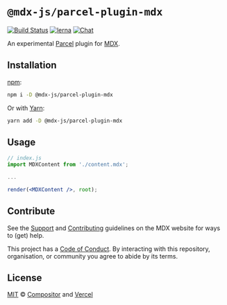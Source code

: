 # `@mdx-js/parcel-plugin-mdx`

[![Build Status][build-badge]][build]
[![lerna][lerna-badge]][lerna]
[![Chat][chat-badge]][chat]

An experimental [Parcel][] plugin for [MDX][].

## Installation

[npm][]:

```sh
npm i -D @mdx-js/parcel-plugin-mdx
```

Or with [Yarn][]:

```sh
yarn add -D @mdx-js/parcel-plugin-mdx
```

## Usage

```jsx
// index.js
import MDXContent from './content.mdx';

...

render(<MDXContent />, root);
```

## Contribute

See the [Support][] and [Contributing][] guidelines on the MDX website for ways
to (get) help.

This project has a [Code of Conduct][coc].
By interacting with this repository, organisation, or community you agree to
abide by its terms.

## License

[MIT][] © [Compositor][] and [Vercel][]

<!-- Definitions -->

[build]: https://travis-ci.com/mdx-js/mdx
[build-badge]: https://travis-ci.com/mdx-js/mdx.svg?branch=master
[lerna]: https://lerna.js.org/
[lerna-badge]: https://img.shields.io/badge/maintained%20with-lerna-cc00ff.svg
[chat-badge]: https://img.shields.io/badge/chat-discussions-success.svg
[chat]: https://github.com/mdx-js/mdx/discussions
[contributing]: https://mdxjs.com/contributing
[support]: https://mdxjs.com/support
[coc]: https://github.com/mdx-js/.github/blob/master/code-of-conduct.md
[mit]: https://github.com/mdx-js/mdx/blob/master/license
[compositor]: https://compositor.io
[vercel]: https://vercel.com
[mdx]: https://github.com/mdx-js/mdx
[parcel]: https://parceljs.org
[npm]: https://docs.npmjs.com/cli/install
[yarn]: https://yarnpkg.com/lang/en/docs/cli/install/
